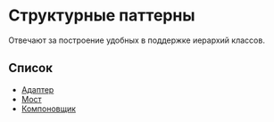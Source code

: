 
# Структурные паттерны

Отвечают за построение удобных в поддержке иерархий классов.

## Список

* [Адаптер](./adapter/README.md)
* [Мост](./bridge/README.md)
* [Компоновщик](./composite/README.md)